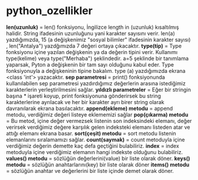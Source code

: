 # python_ozellikler
**len(uzunluk)** =  len() fonksiyonu, İngilizce length in (uzunluk) kısaltılmış halidir. String ifadesinin uzunluğunu yani karakter sayısını verir. len(a) yazdığımızda, 15 (a değişkenimiz "sosyal bilimler" ifadesinin karakter sayısı) , len("Antalya") yazdğımızda 7 değeri ortaya çıkacaktır.
**type(tip)**     =  Type fonksiyonu içine yazılan değişkenin ya da değerin tipini verir. Kullanımı type(kelime) veya type("Merhaba") şeklindedir. a=5 şeklinde bir tanımlama yaparsak, Pyton a değişkenin bir tam sayı olduğunu kabul eder. Type fonksiyonuyla a değişkeninin tipine bakalım. type (a) yazdığımızda ekrana <class 'int'> yazacaktır.
**sep parametresi**  =  print() fonksiyonunda kullanılabilen sep parametresi yazdırdığımız değerlerin arasına istediğimiz karakterlerin yerleştirilmesini sağlar.
**yıldızlı parametreler** = Eğer bir stringin başına * işareti koyup, print fonksiyonuna gönderirsek bu string karakterlerine
ayrılacak ve her bir karakter ayrı birer string olarak davranılarak ekrana basılacaktır.
**append(ekleme) metodu** = append metodu, verdiğimiz değeri listeye eklememizi sağlar
**pop(çıkarma) metodu** = Bu metod, içine değer vermezsek listenin son indeksindeki elemanı, değer verirsek verdiğimiz değere karşılık gelen      indeksteki elemanı listeden atar ve attığı elemanı ekrana basar.
**sort(çeşit) metodu** = sort metodu listenin elemanlarını sıralamamızı sağlar.
**count(saymak)** =  count metoduyla içine verdiğimiz değerin demette kaç defa geçtiğini bulabiliriz.
**index** = index metoduyla içine verdiğimiz elemanın hangi indekste olduğunu bulabiliriz.
**values() metodu** = sözlüğün değerlerini(value) bir liste olarak döner.
**keys() metodu** = sözlüğün anahtarlarını(key) bir liste olarak döner
**items() metodu** = sözlüğün anahtar ve değerlerini bir liste içinde demet olarak döner.
